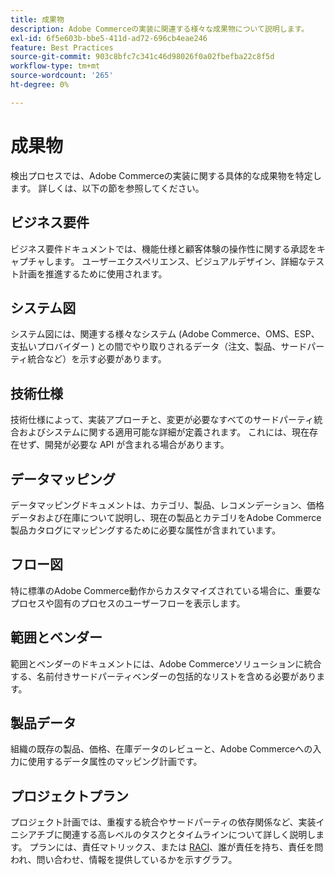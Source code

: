 ```yaml
---
title: 成果物
description: Adobe Commerceの実装に関連する様々な成果物について説明します。
exl-id: 6f5e603b-bbe5-411d-ad72-696cb4eae246
feature: Best Practices
source-git-commit: 903c8bfc7c341c46d98026f0a02fbefba22c8f5d
workflow-type: tm+mt
source-wordcount: '265'
ht-degree: 0%

---
```


# 成果物

検出プロセスでは、Adobe Commerceの実装に関する具体的な成果物を特定します。 詳しくは、以下の節を参照してください。

## ビジネス要件

ビジネス要件ドキュメントでは、機能仕様と顧客体験の操作性に関する承認をキャプチャします。 ユーザーエクスペリエンス、ビジュアルデザイン、詳細なテスト計画を推進するために使用されます。

## システム図

システム図には、関連する様々なシステム (Adobe Commerce、OMS、ESP、支払いプロバイダー ) との間でやり取りされるデータ（注文、製品、サードパーティ統合など）を示す必要があります。

## 技術仕様

技術仕様によって、実装アプローチと、変更が必要なすべてのサードパーティ統合およびシステムに関する適用可能な詳細が定義されます。 これには、現在存在せず、開発が必要な API が含まれる場合があります。

## データマッピング

データマッピングドキュメントは、カテゴリ、製品、レコメンデーション、価格データおよび在庫について説明し、現在の製品とカテゴリをAdobe Commerce製品カタログにマッピングするために必要な属性が含まれています。

## フロー図

特に標準のAdobe Commerce動作からカスタマイズされている場合に、重要なプロセスや固有のプロセスのユーザーフローを表示します。

## 範囲とベンダー

範囲とベンダーのドキュメントには、Adobe Commerceソリューションに統合する、名前付きサードパーティベンダーの包括的なリストを含める必要があります。

## 製品データ

組織の既存の製品、価格、在庫データのレビューと、Adobe Commerceへの入力に使用するデータ属性のマッピング計画です。

## プロジェクトプラン

プロジェクト計画では、重複する統合やサードパーティの依存関係など、実装イニシアチブに関連する高レベルのタスクとタイムラインについて詳しく説明します。 プランには、責任マトリックス、または [RACI](../planning/ownership.md)、誰が責任を持ち、責任を問われ、問い合わせ、情報を提供しているかを示すグラフ。
